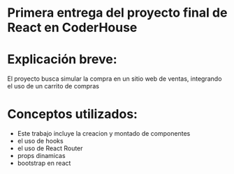 # Primera entrega del proyecto final de React en CoderHouse

# Explicación breve:
El proyecto busca simular la compra en un sitio web de ventas, integrando el uso de un carrito de compras

# Conceptos utilizados:
- Este trabajo incluye la creacion y montado de componentes
- el uso de hooks
- el uso de React Router
- props dinamicas
- bootstrap en react
